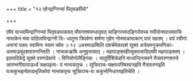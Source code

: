 +++
title = "१२ एवेन्द्राग्निभ्यां पितृवन्नवीयो"

+++

एवैवं याभ्यामिन्द्राग्निभ्यां पितृवन्नभाकवत् यौवनाश्वमन्धातृवत् चाङ्गिरस्वदङ्गिरोवच्च नवीयोनवतरमवाचि नाभाकेन मया पाठिताविन्द्राग्नी त्रि- धातुना त्रिपर्वणा शर्मणा गृहेण नोस्मान्नाभाकान् पातं रक्षतम् । वयं रयीणां धनानां पतयः स्वामिनः स्याम भवेम ॥ १२ ॥अस्माऊष्विति दशर्चमेकादशं सूक्तं अत्रेयमनुक्रमणिका-अस्माऊषुदशवारुणन्त्विति । नाभाकऋषिः अनुवृत्तत्वात् । महापाङ्क्तंहीत्युक्तत्वादिदमपि महापाङ्क्तम् । इदमादिकेद्वे सूक्ते वरुणदेवत्ये । विनियोगोलैङ्गिकः । चातुर्विंशिकेहनि माध्यन्दिनसवने मैत्रावरुणशस्त्रे आरम्भणीयायाऊर्ध्वं सक्षपइत्य- यं नाभाकतृचः । सूत्रितञ्च-सक्षपःपरिषस्वजइति मैत्रावरुणइति यःककुभइत्येतत्प्रभृतिकोवा नाभाकतृचः सूत्रितञ्च-यः ककुभोनिधारयइतिचेति ।